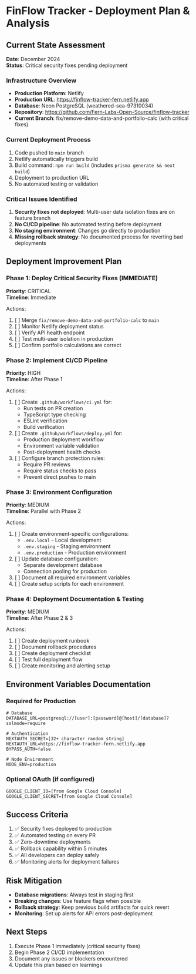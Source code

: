 # FinFlow Tracker - Deployment Plan & Analysis

## Current State Assessment
**Date**: December 2024  
**Status**: Critical security fixes pending deployment

### Infrastructure Overview
- **Production Platform**: Netlify
- **Production URL**: https://finflow-tracker-fern.netlify.app
- **Database**: Neon PostgreSQL (weathered-sea-97310034)
- **Repository**: https://github.com/Fern-Labs-Open-Source/finflow-tracker
- **Current Branch**: fix/remove-demo-data-and-portfolio-calc (with critical fixes)

### Current Deployment Process
1. Code pushed to `main` branch
2. Netlify automatically triggers build
3. Build command: `npm run build` (includes `prisma generate && next build`)
4. Deployment to production URL
5. No automated testing or validation

### Critical Issues Identified
1. **Security fixes not deployed**: Multi-user data isolation fixes are on feature branch
2. **No CI/CD pipeline**: No automated testing before deployment
3. **No staging environment**: Changes go directly to production
4. **Missing rollback strategy**: No documented process for reverting bad deployments

## Deployment Improvement Plan

### Phase 1: Deploy Critical Security Fixes (IMMEDIATE)
**Priority**: CRITICAL  
**Timeline**: Immediate

Actions:
1. [ ] Merge `fix/remove-demo-data-and-portfolio-calc` to `main`
2. [ ] Monitor Netlify deployment status
3. [ ] Verify API health endpoint
4. [ ] Test multi-user isolation in production
5. [ ] Confirm portfolio calculations are correct

### Phase 2: Implement CI/CD Pipeline
**Priority**: HIGH  
**Timeline**: After Phase 1

Actions:
1. [ ] Create `.github/workflows/ci.yml` for:
   - Run tests on PR creation
   - TypeScript type checking
   - ESLint verification
   - Build verification
2. [ ] Create `.github/workflows/deploy.yml` for:
   - Production deployment workflow
   - Environment variable validation
   - Post-deployment health checks
3. [ ] Configure branch protection rules:
   - Require PR reviews
   - Require status checks to pass
   - Prevent direct pushes to main

### Phase 3: Environment Configuration
**Priority**: MEDIUM  
**Timeline**: Parallel with Phase 2

Actions:
1. [ ] Create environment-specific configurations:
   - `.env.local` - Local development
   - `.env.staging` - Staging environment
   - `.env.production` - Production environment
2. [ ] Update database configuration:
   - Separate development database
   - Connection pooling for production
3. [ ] Document all required environment variables
4. [ ] Create setup scripts for each environment

### Phase 4: Deployment Documentation & Testing
**Priority**: MEDIUM  
**Timeline**: After Phase 2 & 3

Actions:
1. [ ] Create deployment runbook
2. [ ] Document rollback procedures
3. [ ] Create deployment checklist
4. [ ] Test full deployment flow
5. [ ] Create monitoring and alerting setup

## Environment Variables Documentation

### Required for Production
```env
# Database
DATABASE_URL=postgresql://[user]:[password]@[host]/[database]?sslmode=require

# Authentication
NEXTAUTH_SECRET=[32+ character random string]
NEXTAUTH_URL=https://finflow-tracker-fern.netlify.app
BYPASS_AUTH=false

# Node Environment
NODE_ENV=production
```

### Optional OAuth (if configured)
```env
GOOGLE_CLIENT_ID=[from Google Cloud Console]
GOOGLE_CLIENT_SECRET=[from Google Cloud Console]
```

## Success Criteria
1. ✅ Security fixes deployed to production
2. ✅ Automated testing on every PR
3. ✅ Zero-downtime deployments
4. ✅ Rollback capability within 5 minutes
5. ✅ All developers can deploy safely
6. ✅ Monitoring alerts for deployment failures

## Risk Mitigation
- **Database migrations**: Always test in staging first
- **Breaking changes**: Use feature flags when possible
- **Rollback strategy**: Keep previous build artifacts for quick revert
- **Monitoring**: Set up alerts for API errors post-deployment

## Next Steps
1. Execute Phase 1 immediately (critical security fixes)
2. Begin Phase 2 CI/CD implementation
3. Document any issues or blockers encountered
4. Update this plan based on learnings
